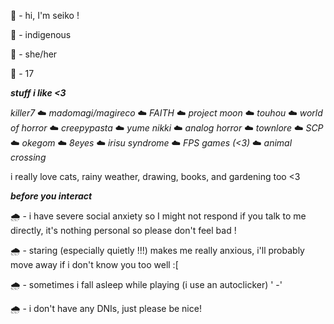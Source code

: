 🌈 - hi, I'm seiko ! 

🌈 - indigenous 

🌈 - she/her

🌈 - 17




***stuff i like <3***


*killer7* ☁️ *madomagi/magireco* ☁️ *FAITH* ☁️ *project moon* ☁️ *touhou* ☁️ *world of horror* ☁️ *creepypasta* ☁️ *yume nikki* ☁️ *analog horror* ☁️ *townlore* ☁️ *SCP* ☁️ *okegom* ☁️ *8eyes* ☁️ *irisu syndrome* ☁️ *FPS games* *(<3)* ☁️ *animal crossing*

i really love cats, rainy weather, drawing, books, and gardening too <3

***before you interact***

🌧️ - i have severe social anxiety so I might not respond if you talk to me directly, it's nothing personal so please don't feel bad !

🌧️ - staring (especially quietly !!!) makes me really anxious, i'll probably move away if i don't know you too well :[

🌧️ - sometimes i fall asleep while playing (i use an autoclicker) ' -' 

🌧️ - i don't have any DNIs, just please be nice!
